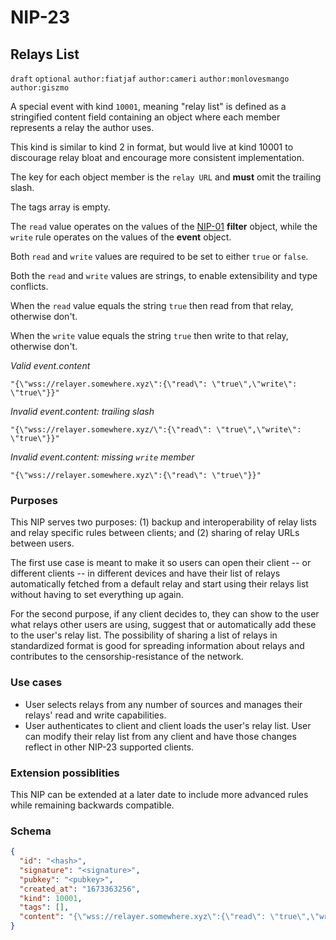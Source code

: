 NIP-23
======

Relays List
-----------

`draft` `optional` `author:fiatjaf` `author:cameri` `author:monlovesmango` `author:giszmo`

A special event with kind `10001`, meaning "relay list" is defined as a stringified content field containing an object where each member represents a relay the author uses.

This kind is similar to kind 2 in format, but would live at kind 10001 to discourage relay bloat and encourage more consistent implementation. 

The key for each object member is the `relay URL` and **must** omit the trailing slash. 

The tags array is empty.

The `read` value operates on the values of the [NIP-01](01.md) **filter** object, while the `write` rule operates on the values of the **event** object. 

Both `read` and `write` values are required to be set to either `true` or `false`. 

Both the `read` and `write` values are strings, to enable extensibility and type conflicts. 

When the `read` value equals the string `true`  then read from that relay, otherwise don't. 

When the `write` value equals the string `true`  then write to that relay, otherwise don't.


_Valid event.content_
```
"{\"wss://relayer.somewhere.xyz\":{\"read\": \"true\",\"write\": \"true\"}}"
```

_Invalid event.content: trailing slash_
```
"{\"wss://relayer.somewhere.xyz/\":{\"read\": \"true\",\"write\": \"true\"}}"
```

_Invalid event.content: missing `write` member_
```
"{\"wss://relayer.somewhere.xyz\":{\"read\": \"true\"}}"
```

### Purposes

This NIP serves two purposes: (1) backup and interoperability of relay lists and relay specific rules between clients; and (2) sharing of relay URLs between users.

The first use case is meant to make it so users can open their client -- or different clients -- in different devices and have their list of relays automatically fetched from a default relay and start using their relays list without having to set everything up again.

For the second purpose, if any client decides to, they can show to the user what relays other users are using, suggest that or automatically add these to the user's relay list. The possibility of sharing a list of relays in standardized format is good for spreading information about relays and contributes to the censorship-resistance of the network.

### Use cases
  - User selects relays from any number of sources and manages their relays' read and write capabilities.
  - User authenticates to client and client loads the user's relay list. User can modify their relay list from any client and have those changes reflect in other NIP-23 supported clients.  

### Extension possiblities 
This NIP can be extended at a later date to include more advanced rules while remaining backwards compatible.

### Schema

```json
{
  "id": "<hash>",
  "signature": "<signature>",
  "pubkey": "<pubkey>",
  "created_at": "1673363256", 
  "kind": 10001,
  "tags": [],
  "content": "{\"wss://relayer.somewhere.xyz\":{\"read\": \"true\",\"write\": \"true\"}}"
}
```